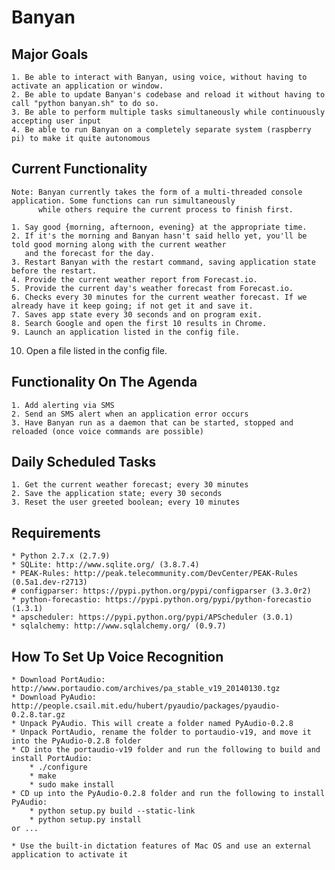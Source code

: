 # Banyan

## Major Goals

    1. Be able to interact with Banyan, using voice, without having to activate an application or window.
    2. Be able to update Banyan's codebase and reload it without having to call "python banyan.sh" to do so.
    3. Be able to perform multiple tasks simultaneously while continuously accepting user input
    4. Be able to run Banyan on a completely separate system (raspberry pi) to make it quite autonomous

## Current Functionality

    Note: Banyan currently takes the form of a multi-threaded console application. Some functions can run simultaneously
          while others require the current process to finish first.

    1. Say good {morning, afternoon, evening} at the appropriate time.
    2. If it's the morning and Banyan hasn't said hello yet, you'll be told good morning along with the current weather 
       and the forecast for the day.
    3. Restart Banyan with the restart command, saving application state before the restart.
    4. Provide the current weather report from Forecast.io.
    5. Provide the current day's weather forecast from Forecast.io.
    6. Checks every 30 minutes for the current weather forecast. If we already have it keep going; if not get it and save it.
    7. Saves app state every 30 seconds and on program exit.
    8. Search Google and open the first 10 results in Chrome.
    9. Launch an application listed in the config file.
   10. Open a file listed in the config file.


## Functionality On The Agenda

    1. Add alerting via SMS
    2. Send an SMS alert when an application error occurs
    3. Have Banyan run as a daemon that can be started, stopped and reloaded (once voice commands are possible)
    

## Daily Scheduled Tasks

    1. Get the current weather forecast; every 30 minutes
    2. Save the application state; every 30 seconds
    3. Reset the user greeted boolean; every 10 minutes


## Requirements

    * Python 2.7.x (2.7.9)
    * SQLite: http://www.sqlite.org/ (3.8.7.4)
    * PEAK-Rules: http://peak.telecommunity.com/DevCenter/PEAK-Rules (0.5a1.dev-r2713)
    # configparser: https://pypi.python.org/pypi/configparser (3.3.0r2)
    * python-forecastio: https://pypi.python.org/pypi/python-forecastio (1.3.1)
    * apscheduler: https://pypi.python.org/pypi/APScheduler (3.0.1)
    * sqlalchemy: http://www.sqlalchemy.org/ (0.9.7)
    

## How To Set Up Voice Recognition

    * Download PortAudio: http://www.portaudio.com/archives/pa_stable_v19_20140130.tgz
    * Download PyAudio: http://people.csail.mit.edu/hubert/pyaudio/packages/pyaudio-0.2.8.tar.gz
    * Unpack PyAudio. This will create a folder named PyAudio-0.2.8
    * Unpack PortAudio, rename the folder to portaudio-v19, and move it into the PyAudio-0.2.8 folder
    * CD into the portaudio-v19 folder and run the following to build and install PortAudio:
        * ./configure
        * make
        * sudo make install
    * CD up into the PyAudio-0.2.8 folder and run the following to install PyAudio:
        * python setup.py build --static-link
        * python setup.py install
    or ...
    
    * Use the built-in dictation features of Mac OS and use an external application to activate it